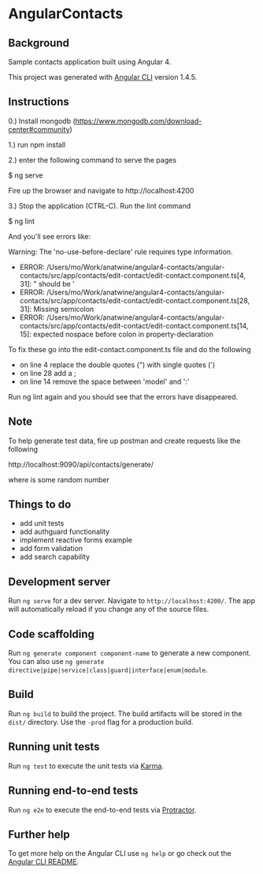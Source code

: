 # AngularContacts

Background
------------
Sample contacts application built using Angular 4.

This project was generated with [Angular CLI](https://github.com/angular/angular-cli) version 1.4.5.

Instructions
-------------
0.) Install mongodb (https://www.mongodb.com/download-center#community)


1.) run npm install


2.) enter the following command to serve the pages

  $ ng serve
  
  Fire up the browser and navigate to http://localhost:4200

3.) Stop the application (CTRL-C). Run the lint command

  $ ng lint

And you'll see errors like: 

Warning: The 'no-use-before-declare' rule requires type information.

- ERROR: /Users/mo/Work/anatwine/angular4-contacts/angular-contacts/src/app/contacts/edit-contact/edit-contact.component.ts[4, 31]: " should be '
- ERROR: /Users/mo/Work/anatwine/angular4-contacts/angular-contacts/src/app/contacts/edit-contact/edit-contact.component.ts[28, 31]: Missing semicolon
- ERROR: /Users/mo/Work/anatwine/angular4-contacts/angular-contacts/src/app/contacts/edit-contact/edit-contact.component.ts[14, 15]: expected nospace before colon in property-declaration

To fix these go into the edit-contact.component.ts file and do the following

- on line 4 replace the double quotes (") with single quotes (')
- on line 28 add a ;
- on line 14 remove the space between 'model' and ':'

Run ng lint again and you should see that the errors have disappeared.

Note
-----

To help generate test data, fire up postman and create requests like the following

http://localhost:9090/api/contacts/generate/<id>

where <id> is some random number


Things to do
--------------
- add unit tests
- add authguard functionality
- implement reactive forms example
- add form validation
- add search capability

## Development server

Run `ng serve` for a dev server. Navigate to `http://localhost:4200/`. The app will automatically reload if you change any of the source files.

## Code scaffolding

Run `ng generate component component-name` to generate a new component. You can also use `ng generate directive|pipe|service|class|guard|interface|enum|module`.

## Build

Run `ng build` to build the project. The build artifacts will be stored in the `dist/` directory. Use the `-prod` flag for a production build.

## Running unit tests

Run `ng test` to execute the unit tests via [Karma](https://karma-runner.github.io).

## Running end-to-end tests

Run `ng e2e` to execute the end-to-end tests via [Protractor](http://www.protractortest.org/).

## Further help

To get more help on the Angular CLI use `ng help` or go check out the [Angular CLI README](https://github.com/angular/angular-cli/blob/master/README.md).
